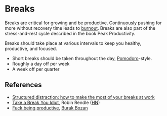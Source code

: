 ---
---

# Breaks

Breaks are critical for growing and be productive. Continuously pushing for more
without recovery time leads to [burnout](health/mental-health/burnout.md).
Breaks are also part of the stress-and-rest cycle described in the book Peak
Productivity.

Breaks should take place at various intervals to keep you healthy, productive,
and focused.

- Short breaks should be taken throughout the day,
  [Pomodoro](/productivity/pomodoro.md)-style.
- Roughly a day off per week
- A week off per quarter

## References

- [Structured distraction: how to make the most of your breaks at work](https://nesslabs.com/structured-distraction-breaks-at-work)
- [Take a Break You Idiot](https://www.robinrendle.com/notes/take-a-break-you-idiot/),
  Robin Rendle ([HN](https://news.ycombinator.com/item?id=33139297))
- [Fuck being productive](https://dostoynikov.bearblog.dev/fuck-being-productive/),
  [Burak Bozan](https://github.com/nomadicshaman)
